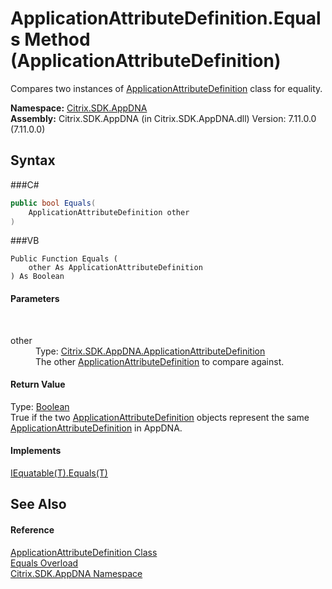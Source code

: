 # ApplicationAttributeDefinition.Equals Method (ApplicationAttributeDefinition)
 

Compares two instances of <a href="T_Citrix_SDK_AppDNA_ApplicationAttributeDefinition">ApplicationAttributeDefinition</a> class for equality.

**Namespace:**&nbsp;<a href="N_Citrix_SDK_AppDNA">Citrix.SDK.AppDNA</a><br />**Assembly:**&nbsp;Citrix.SDK.AppDNA (in Citrix.SDK.AppDNA.dll) Version: 7.11.0.0 (7.11.0.0)

## Syntax

###C#
```csharp
public bool Equals(
	ApplicationAttributeDefinition other
)
```

###VB
```vbnet
Public Function Equals ( 
	other As ApplicationAttributeDefinition
) As Boolean
```


#### Parameters
&nbsp;<dl><dt>other</dt><dd>Type: <a href="T_Citrix_SDK_AppDNA_ApplicationAttributeDefinition">Citrix.SDK.AppDNA.ApplicationAttributeDefinition</a><br />The other <a href="T_Citrix_SDK_AppDNA_ApplicationAttributeDefinition">ApplicationAttributeDefinition</a> to compare against.</dd></dl>

#### Return Value
Type: <a href="http://msdn2.microsoft.com/en-us/library/a28wyd50" target="_blank">Boolean</a><br />True if the two <a href="T_Citrix_SDK_AppDNA_ApplicationAttributeDefinition">ApplicationAttributeDefinition</a> objects represent the same <a href="T_Citrix_SDK_AppDNA_ApplicationAttributeDefinition">ApplicationAttributeDefinition</a> in AppDNA.

#### Implements
<a href="http://msdn2.microsoft.com/en-us/library/ms131190" target="_blank">IEquatable(T).Equals(T)</a><br />

## See Also


#### Reference
<a href="T_Citrix_SDK_AppDNA_ApplicationAttributeDefinition">ApplicationAttributeDefinition Class</a><br /><a href="Overload_Citrix_SDK_AppDNA_ApplicationAttributeDefinition_Equals">Equals Overload</a><br /><a href="N_Citrix_SDK_AppDNA">Citrix.SDK.AppDNA Namespace</a><br />